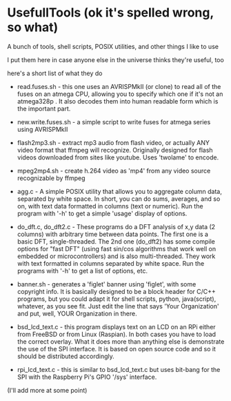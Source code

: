 # UsefullTools (ok it's spelled wrong, so what)

A bunch of tools, shell scripts, POSIX utilities, and other things I like to use

I put them here in case anyone else in the universe thinks they're useful, too

here's a short list of what they do

* read.fuses.sh - this one uses an AVRISPMkII (or clone) to read all of the fuses on an atmega
CPU, allowing you to specify which one if it's not an atmega328p .  It also
decodes them into human readable form which is the important part.

* new.write.fuses.sh - a simple script to write fuses for atmega series using AVRISPMkII

* flash2mp3.sh - extract mp3 audio from flash video, or actually ANY video format that ffmpeg
will recognize.  Originally designed for flash videos downloaded from sites
like youtube.  Uses 'twolame' to encode.

* mpeg2mp4.sh - create h.264 video as 'mp4' from any video source recognizable by ffmpeg

* agg.c - A simple POSIX utility that allows you to aggregate column data, separated
by white space.  In short, you can do sums, averages, and so on, with
text data formatted in columns (text or numeric).  Run the program with '-h'
to get a simple 'usage' display of options.

* do_dft.c, do_dft2.c - These programs do a DFT analysis of x,y data (2 columns) with
arbitrary time between data points. The first one is a basic DFT, single-threaded.
The 2nd one (do_dft2) has some compile options for "fast DFT" (using fast sin/cos
algorithms that work well on embedded or microcontrollers) and is also multi-threaded.
They work with text formatted in columns separated by white space.  Run the programs
with '-h' to get a list of options, etc.

* banner.sh - generates a 'figlet' banner using 'figlet', with some copyright info.
It is basically designed to be a block header for C/C++ programs, but you could adapt
it for shell scripts, python, java(script), whatever, as you see fit.  Just edit the
line that says 'Your Organization' and put, well, YOUR Organization in there.

* bsd_lcd_text.c - this program displays text on an LCD on an RPi either from FreeBSD
or from Linux (Raspian).  In both cases you have to load the correct overlay.  What it
does more than anything else is demonstrate the use of the SPI interface.  It is based
on open source code and so it should be distributed accordingly.

* rpi_lcd_text.c - this is similar to bsd_lcd_text.c but uses bit-bang for the SPI with
the Raspberry Pi's GPIO '/sys' interface.


(I'll add more at some point)

